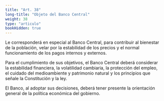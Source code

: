 ```yaml
---
title: "Art. 38"
long-title: "Objeto del Banco Central"
weight: 38
type: "articulo"
bookHidden: true
---
```

Le corresponderá en especial al Banco Central, para contribuir al bienestar de la población, velar por la estabilidad de los precios y el normal funcionamiento de los pagos internos y externos.

Para el cumplimiento de sus objetivos, el Banco Central deberá considerar la estabilidad financiera, la volatilidad cambiaria, la protección del empleo, el cuidado del medioambiente y patrimonio natural y los principios que señale la Constitución y la ley.

El Banco, al adoptar sus decisiones, deberá tener presente la orientación general de la política económica del gobierno.
 